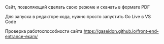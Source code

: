 Сайт, позволяющий сделать свою резюме и скачать в формате PDF

Для запуска в редакторе кода, нужно просто запустить Go Live в VS Code

Проверка работоспособности сайта https://gaseidon.github.io/front-end-entrance-exam/
